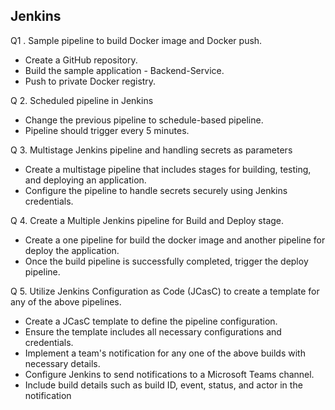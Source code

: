 ## Jenkins

Q1 . Sample pipeline to build Docker image and Docker push.
- Create a GitHub repository.
- Build the sample application - Backend-Service.
- Push to private Docker registry.


Q 2. Scheduled pipeline in Jenkins
- Change the previous pipeline to schedule-based pipeline.
- Pipeline should trigger every 5 minutes.


Q 3. Multistage Jenkins pipeline and handling secrets as parameters
- Create a multistage pipeline that includes stages for building, testing, and deploying an 
application.
- Configure the pipeline to handle secrets securely using Jenkins credentials.


Q 4. Create a Multiple Jenkins pipeline for Build and Deploy stage.
- Create a one pipeline for build the docker image and another pipeline for deploy 
the application.
- Once the build pipeline is successfully completed, trigger the deploy pipeline.


Q 5. Utilize Jenkins Configuration as Code (JCasC) to create a template for any of the 
above pipelines.
- Create a JCasC template to define the pipeline configuration.
- Ensure the template includes all necessary configurations and credentials.
- Implement a team's notification for any one of the above builds with necessary 
details.
- Configure Jenkins to send notifications to a Microsoft Teams channel.
- Include build details such as build ID, event, status, and actor in the notification

